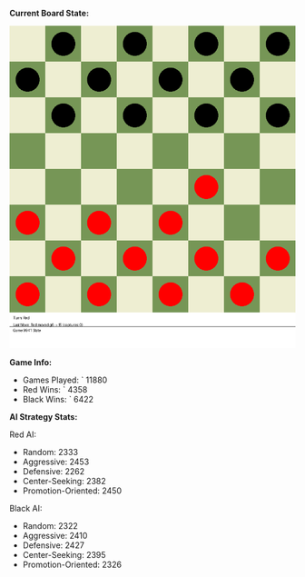 
**Current Board State:**  
<!-- START_GIF -->
![Checkers Game](./checkers_game.gif)
<!-- END_GIF -->

**Game Info:**  
- Games Played: `<!-- GAMES_PLAYED --> 11880
- Red Wins: `<!-- RED_WINS --> 4358
- Black Wins: `<!-- BLACK_WINS --> 6422

<!-- AI_STATS -->
**AI Strategy Stats:**

Red AI:
- Random: 2333
- Aggressive: 2453
- Defensive: 2262
- Center-Seeking: 2382
- Promotion-Oriented: 2450

Black AI:
- Random: 2322
- Aggressive: 2410
- Defensive: 2427
- Center-Seeking: 2395
- Promotion-Oriented: 2326
